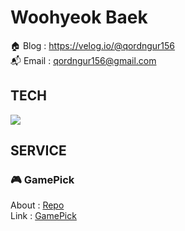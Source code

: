 # Woohyeok Baek

🏠 Blog : https://velog.io/@qordngur156<br>
📬 Email : qordngur156@gmail.com<br>

## TECH

<p herf="https://skillicons.dev">
    <img src="https://skillicons.dev/icons?i=html,css,js,react,nextjs,redux,mongodb&perline=7"/>
</p>

## SERVICE

### 🎮 GamePick
About : [Repo](https://github.com/Woohyeok97/Game-Pick)<br>
Link : [GamePick](https://game-pick.vercel.app)

<br>



<!-- ![HTML badge](https://img.shields.io/badge/HTML-E34F26?style=flat-square&logo=HTML&logoColor=white) ![CSS badge](https://img.shields.io/badge/CSS-1572B6?style=flat-square&logo=CSS&logoColor=white) ![JavaScript badge](https://img.shields.io/badge/Javascript-F7DF1E?style=flat-square&logo=javascript&logoColor=white)
![React badge](https://img.shields.io/badge/React-61DAFB?style=flat-square&logo=react&logoColor=white) ![Node.js badge](https://img.shields.io/badge/Node.js-339933?style=flat-square&logo=node.js&logoColor=white) ![Next badge](https://img.shields.io/badge/Next-000000?style=flat-square&logo=next.js&logoColor=white) ![MongoDB badge](https://img.shields.io/badge/MongoDB-47A248?style=flat-square&logo=mongoDB&logoColor=white)
![Git badge](https://img.shields.io/badge/Git-F05032?style=flat-square&logo=Git&logoColor=white)   -->
